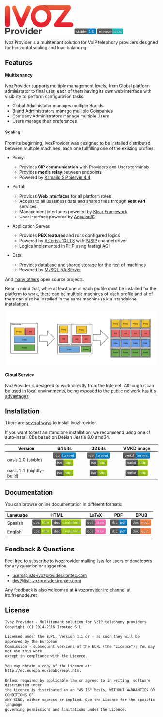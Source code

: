 ![IvozProvider Logo](portals/public/images/logoprovider.png) ![stable](portals/public/images/stable-1.0-blue.png) ![release](portals/public/images/release-oasis-14b9bc.png)

Ivoz Provider is a multitenant solution for VoIP telephony providers designed for horizontal scaling and load balancing.

## Features
#### Multitenancy
IvozProvider supports multiple management levels, from Global platform administator to final user, each of them having its own web interface with visibility to perform configuration tasks.

 * Global Administator manages multiple Brands
 * Brand Administrators manage multiple Companies
 * Company Administrators manage multiple Users
 * Users manage their preferences

#### Scaling
From its beginning, IvozProvider was designed to be installed distributed between multiple machines, each one fullfilling one of the existing profiles:

 * Proxy:
   - Provides **SIP communication** with Providers and Users terminals
   - Provides **media relay** between endpoints
   - Powered by [Kamailo SIP Server 4.4](https://www.kamailio.org/w/)

 * Portal:
   - Provides **Web interfaces** for all platform roles
   - Access to all Bussiness data and shared files through **Rest API** services
   - Management interfaces powered by [Klear Framework](https://www.irontec.com/internet/klear)
   - User interface powered by [AngularJS](https://angularjs.org/)

 * Application Server:
   - Provides **PBX features** and runs configured logics
   - Powered by [Asterisk 13 LTS](http://www.asterisk.org/) with [PJSIP](http://www.pjsip.org/) channel driver
   - Logics implemented in PHP using fastagi AGI

 * Data:
   - Provides database and shared storage for the rest of machines
   - Powered by [MySQL 5.5 Server](http://www.mysql.com/)

And [many others](https://ivozprovider.github.io/ivozprovider/en/intro/what_is_inside.html) open source projects.

Bear in mind that, while at least one of each profile must be installed for the platform to work, there can be multiple machines of each profile and all of them can also be installed in the same machine (a.k.a. standalone installation).

![scaling](portals/public/images/horizontalscaling.png)

#### Cloud Service
IvozProvider is designed to work directly from the Internet. Although it can be used in local environments, being exposed to the public network [has it's advantages](https://ivozprovider.github.io/ivozprovider/es/intro/what_is_ivozprovider.html#expuesta-a-la-red-publica)

## Installation

There are [several ways](https://ivozprovider.github.io/ivozprovider/en/installation) to install IvozProvider.

If you want to test an [standlone](https://ivozprovider.github.io/ivozprovider/en/installation/install_types.html#instalacion-standalone) installation, we recommend using one of auto-install CDs based on Debian Jessie 8.0 amd64.


| Version  | 64 bits  | 32 bits | VMKD image |
|----------|:--------:|:-------:|:----------:|
|oasis 1.0 (stable) | [![iso torrent](portals/public/images/iso-torrent-blue.png)](http://daily.ivozprovider.irontec.com/torrents/ivozprovider-1.0-oasis-amd64-iso.torrent) [![iso http](portals/public/images/iso-http-green.png)](http://daily.ivozprovider.irontec.com/torrents/ivozprovider-1.0-oasis-amd64.iso)| [![iso torrent](portals/public/images/iso-torrent-blue.png)](http://daily.ivozprovider.irontec.com/torrents/ivozprovider-1.0-oasis-i386-iso.torrent) [![iso http](portals/public/images/iso-http-green.png)](http://daily.ivozprovider.irontec.com/torrents/ivozprovider-1.0-oasis-i386.iso)| [![vmkd torrent](portals/public/images/vmkd-torrent-blue.png)](http://daily.ivozprovider.irontec.com/torrents/ivozprovider-1.0-oasis-amd64-vmkd.torrent) [![vmkd http](portals/public/images/vmkd-http-green.png)](http://daily.ivozprovider.irontec.com/torrents/ivozprovider-1.0-oasis-amd64.vmkd)|
|oasis 1.1 (nightly-build) | [![iso http](portals/public/images/iso-http-green.png)](http://daily.ivozprovider.irontec.com/torrents/ivozprovider-1.1-oasis-nightly-amd64.iso)| [![iso http](portals/public/images/iso-http-green.png)](http://daily.ivozprovider.irontec.com/torrents/ivozprovider-1.1-oasis-nightly-amd64.iso)| [![vmkd http](portals/public/images/vmkd-http-green.png)](http://daily.ivozprovider.irontec.com/torrents/ivozprovider-1.1-oasis-nightly-amd64.vmkd)|


## Documentation

You can browse online documentation in different formats:

| Language | HTML | LaTeX | PDF | EPUB |
|----------|:----:|:-----:|:---:|:----:|
| Spanish  | [![badge html](portals/public/images/doc-html-green.png)](https://ivozprovider.github.io/ivozprovider/es) [![badge singlehtml](portals/public/images/doc-singlehtml-green.png)](https://ivozprovider.github.io/ivozprovider/essingle) | [![badge latex](portals/public/images/doc-latex-ff69b4.png)](https://ivozprovider.github.io/ivozprovider/eslatex/IvozProvider-1.0-oasis-es.tex) | [![badge pdf](portals/public/images/doc-pdf-blue.png)](https://ivozprovider.github.io/ivozprovider/eslatex/IvozProvider-1.0-oasis-es.pdf) | [![badge epub](portals/public/images/doc-epub-orange.png)](https://ivozprovider.github.io/ivozprovider/esepub/IvozProvider-1.0-oasis-es.epub) |
| English  | [![badge html](portals/public/images/doc-html-green.png)](https://ivozprovider.github.io/ivozprovider/en) [![badge singlehtml](portals/public/images/doc-singlehtml-green.png)](https://ivozprovider.github.io/ivozprovider/ensingle) | [![badge latex](portals/public/images/doc-latex-ff69b4.png)](https://ivozprovider.github.io/ivozprovider/enlatex/IvozProvider-1.0-oasis-en.tex) | [![badge pdf](portals/public/images/doc-pdf-blue.png)](https://ivozprovider.github.io/ivozprovider/enlatex/IvozProvider-1.0-oasis-en.pdf) | [![badge epub](portals/public/images/doc-epub-orange.png)](https://ivozprovider.github.io/ivozprovider/esepub/IvozProvider-1.0-oasis-en.epub) |


## Feedback & Questions

Feel free to subscribe to ivozprovider mailing lists for users or developers for any question
or suggestion.

 - [users@lists-ivozprovider.irontec.com](http://lists-ivozprovider.irontec.com/cgi-bin/mailman/listinfo/users)
 - [dev@list-ivozproivder.irontec.com](http://lists-ivozprovider.irontec.com/cgi-bin/mailman/listinfo/users)

Any feedback is also welcomed at [#ivozprovider irc channel](https://webchat.freenode.net/?channels=ivozprovider) at irc.freenode.net

## License
    Ivoz Provider - Multitenant solution for VoIP telephony providers
    Copyright (C) 2014-2016 Irontec S.L.

    Licensed under the EUPL, Version 1.1 or - as soon they will be approved by the European
    Commission - subsequent versions of the EUPL (the "Licence"); You may not use this work
    except in compliance with the Licence.

    You may obtain a copy of the Licence at:
    http://ec.europa.eu/idabc/eupl.html

    Unless required by applicable law or agreed to in writing, software distributed under
    the Licence is distributed on an "AS IS" basis, WITHOUT WARRANTIES OR CONDITIONS OF
    ANY KIND, either express or implied. See the Licence for the specific language
    governing permissions and limitations under the Licence.


